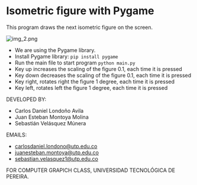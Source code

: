 # Isometric figure with Pygame

This program draws the next isometric figure on the screen.

![img_2.png](img_2.png)

- We are using the Pygame library.
- Install Pygame library: `pip install pygame`
- Run the main file to start program `python main.py`
- Key up increases the scaling of the figure 0.1, each time it is pressed
- Key down decreases the scaling of the figure 0.1, each time it is pressed
- Key right, rotates right the figure 1 degree, each time it is pressed
- Key left, rotates left the figure 1 degree, each time it is pressed

DEVELOPED BY:
- Carlos Daniel Londoño Avila
- Juan Esteban Montoya Molina
- Sebastián Velásquez Múnera

EMAILS:
- carlosdaniel.londono@utp.edu.co
- juanesteban.montoya@utp.edu.co
- sebastian.velasquez1@utp.edu.co

FOR COMPUTER GRAPICH CLASS, UNIVERSIDAD TECNOLÓGICA DE PEREIRA.
